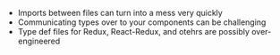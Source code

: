 - Imports between files can turn into a mess very quickly
- Communicating types over to your components can be challenging
- Type def files for Redux, React-Redux, and otehrs are possibly over-engineered
